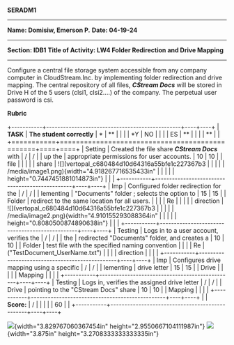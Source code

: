**SERADM1**

  -----------------------------------------------------------------------
  **Name: Domisiw, Emerson P.**       **Date: 04-19-24**
  ----------------------------------- -----------------------------------
  **Section: IDB1**                   **Title of Activity: LW4 Folder
                                      Redirection and Drive Mapping**

  -----------------------------------------------------------------------

Configure a central file storage system accessible from any company
computer in CloudStream.Inc. by implementing folder redirection and
drive mapping. The central repository of all files, ***CStream Docs***
will be stored in Drive H of the 5 users (clsi1, clsi2....) of the
company. The perpetual user password is csi.

**Rubric**

+-----------+------------------------------------------------+----+----+
| **TASK**  | **The student correctly**                      | *  | ** |
|           |                                                | *Y | NO |
|           |                                                | ES | ** |
|           |                                                | ** |    |
+===========+================================================+====+====+
| Setting   | Created the file share ***CStream Docs*** with | /  | /  |
| up the    | appropriate permissions for user accounts.     | 10 | 10 |
| file      |                                                |    |    |
| share     | ![](vertopal_c680484d10d64316a55bfe1c227367b3  |    |    |
|           | /media/image1.png){width="4.918267716535433in" |    |    |
|           | height="0.7447451881014873in"}                 |    |    |
+-----------+------------------------------------------------+----+----+
| Imp       | Configured folder redirection for the          | /  | /  |
| lementing | \"Documents\" folder ; selects the option to   | 15 | 15 |
| Folder    | redirect to the same location for all users.   |    |    |
| Re        |                                                |    |    |
| direction | ![](vertopal_c680484d10d64316a55bfe1c227367b3  |    |    |
|           | /media/image2.png){width="4.910155293088364in" |    |    |
|           | height="0.8080500874890638in"}                 |    |    |
+-----------+------------------------------------------------+----+----+
| Testing   | Logs in to a user account, verifies the        | /  | /  |
| the       | redirected \"Documents\" folder, and creates a | 10 | 10 |
| Folder    | test file with the specified naming convention |    |    |
| Re        | (\"TestDocument_UserName.txt\")                |    |    |
| direction |                                                |    |    |
+-----------+------------------------------------------------+----+----+
| Imp       | Configures drive mapping using a specific      | /  | /  |
| lementing | drive letter                                   | 15 | 15 |
| Drive     |                                                |    |    |
| Mapping   |                                                |    |    |
+-----------+------------------------------------------------+----+----+
| Testing   | Logs in, verifies the assigned drive letter    | /  | /  |
| Drive     | pointing to the \"CStream Docs\" share         | 10 | 10 |
| Mapping   |                                                |    |    |
+-----------+------------------------------------------------+----+----+
|           | **Score:**                                     | /  |    |
|           |                                                | 60 |    |
+-----------+------------------------------------------------+----+----+

![](vertopal_c680484d10d64316a55bfe1c227367b3/media/image3.png){width="3.829767060367454in"
height="2.9550667104111987in"}
![](vertopal_c680484d10d64316a55bfe1c227367b3/media/image4.png){width="3.875in"
height="3.2708333333333335in"}
